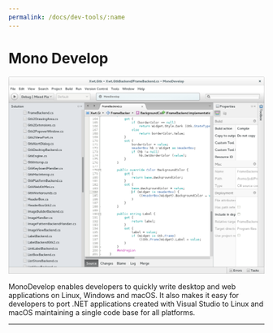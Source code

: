 ```yaml
---
permalink: /docs/dev-tools/:name
---
```

# Mono Develop

![GitHub Logo](/assets/img/docs/doc-mono-develop.png)

MonoDevelop enables developers to quickly write desktop and web applications on Linux, Windows and macOS. It also makes it easy for developers to port .NET applications created with Visual Studio to Linux and macOS maintaining a single code base for all platforms.

***